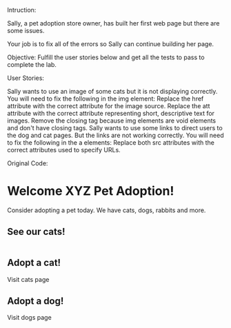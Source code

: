Intruction:

Sally, a pet adoption store owner, has built her first web page but there are some issues.

Your job is to fix all of the errors so Sally can continue building her page.

Objective: Fulfill the user stories below and get all the tests to pass to complete the lab.

User Stories:

Sally wants to use an image of some cats but it is not displaying correctly. You will need to fix the following in the img element:
Replace the href attribute with the correct attribute for the image source.
Replace the att attribute with the correct attribute representing short, descriptive text for images.
Remove the </img> closing tag because img elements are void elements and don't have closing tags.
Sally wants to use some links to direct users to the dog and cat pages. But the links are not working correctly. You will need to fix the following in the a elements:
Replace both src attributes with the correct attributes used to specify URLs.

Original Code:

<h1>Welcome XYZ Pet Adoption!</h1>
<p>Consider adopting a pet today. We have cats, dogs, rabbits and more.</p>

<h2>See our cats!</h2>
<img href="https://cdn.freecodecamp.org/curriculum/cat-photo-app/cats.jpg" att="Two tabby kittens sleeping together on a couch."></img>

<h2>Adopt a cat!</h2>
<a src="/cats">Visit cats page</a>

<h2>Adopt a dog!</h2>
<a src="/dogs">Visit dogs page</a>